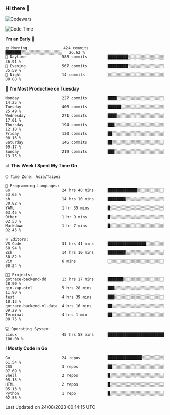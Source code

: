 ### Hi there 👋

![Codewars](https://www.codewars.com/users/omegaatt36/badges/small)

<!--START_SECTION:waka-->
![Code Time](http://img.shields.io/badge/Code%20Time-1%2C587%20hrs%2018%20mins-blue)

**I'm an Early 🐤** 

```text
🌞 Morning                424 commits         ███████░░░░░░░░░░░░░░░░░░   26.62 % 
🌆 Daytime                588 commits         █████████░░░░░░░░░░░░░░░░   36.91 % 
🌃 Evening                567 commits         █████████░░░░░░░░░░░░░░░░   35.59 % 
🌙 Night                  14 commits          ░░░░░░░░░░░░░░░░░░░░░░░░░   00.88 % 
```
📅 **I'm Most Productive on Tuesday** 

```text
Monday                   227 commits         ████░░░░░░░░░░░░░░░░░░░░░   14.25 % 
Tuesday                  406 commits         ██████░░░░░░░░░░░░░░░░░░░   25.49 % 
Wednesday                271 commits         ████░░░░░░░░░░░░░░░░░░░░░   17.01 % 
Thursday                 194 commits         ███░░░░░░░░░░░░░░░░░░░░░░   12.18 % 
Friday                   130 commits         ██░░░░░░░░░░░░░░░░░░░░░░░   08.16 % 
Saturday                 146 commits         ██░░░░░░░░░░░░░░░░░░░░░░░   09.17 % 
Sunday                   219 commits         ███░░░░░░░░░░░░░░░░░░░░░░   13.75 % 
```


📊 **This Week I Spent My Time On** 

```text
🕑︎ Time Zone: Asia/Taipei

💬 Programming Languages: 
Go                       24 hrs 40 mins      █████████████░░░░░░░░░░░░   53.65 % 
sh                       14 hrs 10 mins      ████████░░░░░░░░░░░░░░░░░   30.82 % 
YAML                     1 hr 35 mins        █░░░░░░░░░░░░░░░░░░░░░░░░   03.45 % 
Other                    1 hr 9 mins         █░░░░░░░░░░░░░░░░░░░░░░░░   02.53 % 
Markdown                 1 hr 7 mins         █░░░░░░░░░░░░░░░░░░░░░░░░   02.45 % 

🔥 Editors: 
VS Code                  31 hrs 41 mins      █████████████████░░░░░░░░   68.94 % 
Zsh                      14 hrs 10 mins      ████████░░░░░░░░░░░░░░░░░   30.82 % 
Vim                      6 mins              ░░░░░░░░░░░░░░░░░░░░░░░░░   00.24 % 

🐱‍💻 Projects: 
gotrace-backend-dd       13 hrs 17 mins      ███████░░░░░░░░░░░░░░░░░░   28.90 % 
gin-zap-otel             5 hrs 28 mins       ███░░░░░░░░░░░░░░░░░░░░░░   11.90 % 
test                     4 hrs 39 mins       ███░░░░░░░░░░░░░░░░░░░░░░   10.13 % 
gotrace-backend-ml-data  4 hrs 16 mins       ██░░░░░░░░░░░░░░░░░░░░░░░   09.29 % 
Terminal                 4 hrs 1 min         ██░░░░░░░░░░░░░░░░░░░░░░░   08.75 % 

💻 Operating System: 
Linux                    45 hrs 58 mins      █████████████████████████   100.00 % 
```

**I Mostly Code in Go** 

```text
Go                       24 repos            ███████████████░░░░░░░░░░   61.54 % 
CSS                      3 repos             ██░░░░░░░░░░░░░░░░░░░░░░░   07.69 % 
Shell                    2 repos             █░░░░░░░░░░░░░░░░░░░░░░░░   05.13 % 
HTML                     2 repos             █░░░░░░░░░░░░░░░░░░░░░░░░   05.13 % 
Python                   1 repo              █░░░░░░░░░░░░░░░░░░░░░░░░   02.56 % 
```




 Last Updated on 24/08/2023 00:14:15 UTC
<!--END_SECTION:waka-->

<!--
**omegaatt36/omegaatt36** is a ✨ _special_ ✨ repository because its `README.md` (this file) appears on your GitHub profile.

Here are some ideas to get you started:

- 🔭 I’m currently working on ...
- 🌱 I’m currently learning ...
- 👯 I’m looking to collaborate on ...
- 🤔 I’m looking for help with ...
- 💬 Ask me about ...
- 📫 How to reach me: ...
- 😄 Pronouns: ...
- ⚡ Fun fact: ...
-->
